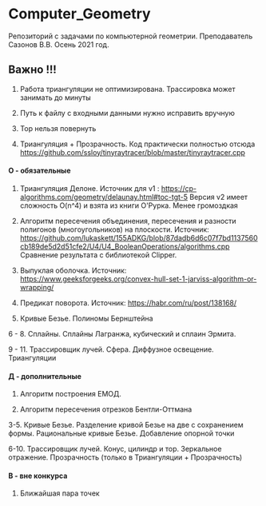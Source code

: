 # Computer_Geometry
Репозиторий с задачами по компьютерной геометрии. Преподаватель Сазонов В.В. Осень 2021 год.

## Важно !!!

1. Работа триангуляции не оптимизирована. Трассировка может занимать до минуты

2. Путь к файлу с входными данными нужно исправить вручную

3. Тор нельзя повернуть

4. Триангуляция + Прозрачность. Код практически полностью отсюда https://github.com/ssloy/tinyraytracer/blob/master/tinyraytracer.cpp 

#### О - обязательные

1. Триангуляция Делоне. Источник для v1 : https://cp-algorithms.com/geometry/delaunay.html#toc-tgt-5  Версия v2 имеет сложность O(n^4) и взята из книги О'Рурка. Менее громоздкая

2. Алгоритм пересечения объединения, пересечения и разности полигонов (многоугольников) на плоскости. Источник: https://github.com/lukaskett/155ADKG/blob/87dadb6d6c07f7bd1137560cb189de5d2d51cfe2/U4/U4_BooleanOperations/algorithms.cpp                                                          Сравнение результата с библиотекой Clipper.

3. Выпуклая оболочка. Источник: https://www.geeksforgeeks.org/convex-hull-set-1-jarviss-algorithm-or-wrapping/

4. Предикат поворота. Источник: https://habr.com/ru/post/138168/
 
5. Кривые Безье. Полиномы Бернштейна 

6 - 8. Сплайны. Сплайны Лагранжа, кубический и сплаин Эрмита. 

9 - 11. Трассировщик лучей. Сфера. Диффузное освещение. Триангуляции

#### Д - дополнительные

1. Алгоритм построения ЕМОД. 

2. Алгоритм пересечения отрезков Бентли-Оттмана

3-5. Кривые Безье. Разделение кривой Безье на две с сохранением формы. Рациональные кривые Безье. Добавление опорной точки  

6-10. Трассировщик лучей. Конус, цилиндр и тор. Зеркальное отражение. Прозрачность (только в Триангуляции + Прозрачность)


#### В - вне конкурса

1. Ближайшая пара точек
